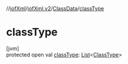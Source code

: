 //[iofXml](../../../index.md)/[iofXml.v2](../index.md)/[ClassData](index.md)/[classType](class-type.md)

# classType

[jvm]\
protected open val [classType](class-type.md): [List](https://docs.oracle.com/javase/8/docs/api/java/util/List.html)<[ClassType](../-class-type/index.md)>
